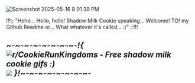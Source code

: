 ![Screenshot 2025-05-16 8 01 39 PM](https://github.com/user-attachments/assets/3aacbffb-36ea-41ff-af31-34a33778c4dc)

!!!:; "Hehe... Hello, hello! Shadow Milk Cookie speaking... Welcome! TO! my Github Readme or... What whatever it's called... :/" ;:!!!

~-~-~-~-~-~-~-~-*!{ <img src="https://i.redd.it/0274upz6y4ne1.gif" alt="r/CookieRunKingdoms - Free shadow milk cookie gifs :)"/>![](https://github.com/user-attachments/28c694b8-8211-4839-8a6a-03a0d808887b) }!*~-~-~-~-~-~-~-~-
-

